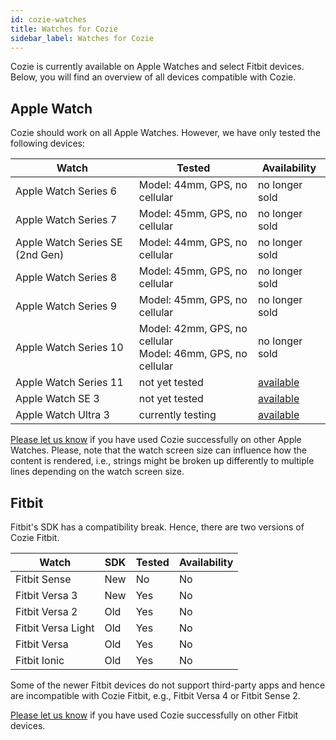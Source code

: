 ```yaml
---
id: cozie-watches
title: Watches for Cozie
sidebar_label: Watches for Cozie
---
```


Cozie is currently available on Apple Watches and select Fitbit devices. Below, you will find an overview of all devices compatible with Cozie.

<h2> Apple Watch </h2>
Cozie should work on all Apple Watches. However, we have only tested the following devices:

| Watch               | Tested                        | Availability   |
|---------------------|-------------------------------|----------------|
|Apple Watch Series 6 | Model: 44mm, GPS, no cellular | no longer sold |
|Apple Watch Series 7 | Model: 45mm, GPS, no cellular | no longer sold |
|Apple Watch Series SE (2nd Gen) | Model: 44mm, GPS, no cellular | no longer sold |
|Apple Watch Series 8 | Model: 45mm, GPS, no cellular | no longer sold |
|Apple Watch Series 9 | Model: 45mm, GPS, no cellular | no longer sold |
|Apple Watch Series 10 | Model: 42mm, GPS, no cellular<br/> Model: 46mm, GPS, no cellular | no longer sold |
|Apple Watch Series 11 | not yet tested | [available](https://www.apple.com/watch/) |
|Apple Watch SE 3 | not yet tested | [available](https://www.apple.com/watch/) |
|Apple Watch Ultra 3 | currently testing | [available](https://www.apple.com/watch/) |

[Please let us know](mailto:cozie.app@gmail.com) if you have used Cozie successfully on other Apple Watches.
Please, note that the watch screen size can influence how the content is rendered, i.e., strings might be broken up differently to multiple lines depending on the watch screen size.


<h2> Fitbit </h2>
Fitbit's SDK has a compatibility break. Hence, there are two versions of Cozie Fitbit.

| Watch             | SDK | Tested | Availability |
|-------------------|-----|--------|--------------|
|Fitbit Sense       | New | No     | No           |
|Fitbit Versa 3     | New | Yes    | No           |
|Fitbit Versa 2     | Old | Yes    | No           |
|Fitbit Versa Light | Old | Yes    | No           |
|Fitbit Versa       | Old | Yes    | No           |
|Fitbit Ionic       | Old | Yes    | No           |

Some of the newer Fitbit devices do not support third-party apps and hence are incompatible with Cozie Fitbit, e.g., Fitbit Versa 4 or Fitbit Sense 2.

[Please let us know](mailto:cozie.app@gmail.com) if you have used Cozie successfully on other Fitbit devices.
